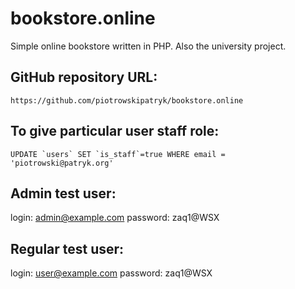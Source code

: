 # bookstore.online
Simple online bookstore written in PHP. Also the university project.

## GitHub repository URL:
```https://github.com/piotrowskipatryk/bookstore.online```


## To give particular user staff role:
```UPDATE `users` SET `is_staff`=true WHERE email = 'piotrowski@patryk.org'```

## Admin test user:
login: admin@example.com
password: zaq1@WSX

## Regular test user:
login: user@example.com
password: zaq1@WSX